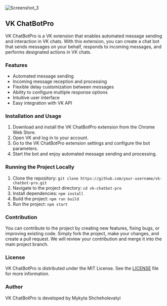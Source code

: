 
![Screenshot_3](https://github.com/mykytashch/vk-send-extension/assets/129088502/f76907e8-54a8-4f1c-af45-922a3ef16a36)

## VK ChatBotPro

VK ChatBotPro is a VK extension that enables automated message sending and interaction in VK chats. With this extension, you can create a chat bot that sends messages on your behalf, responds to incoming messages, and performs designated actions in VK chats.

### Features
- Automated message sending
- Incoming message reception and processing
- Flexible delay customization between messages
- Ability to configure multiple response options
- Intuitive user interface
- Easy integration with VK API

### Installation and Usage
1. Download and install the VK ChatBotPro extension from the Chrome Web Store.
2. Open VK and log in to your account.
3. Go to the VK ChatBotPro extension settings and configure the bot parameters.
4. Start the bot and enjoy automated message sending and processing.

### Running the Project Locally
1. Clone the repository: `git clone https://github.com/your-username/vk-chatbot-pro.git`
2. Navigate to the project directory: `cd vk-chatbot-pro`
3. Install dependencies: `npm install`
4. Build the project: `npm run build`
5. Run the project: `npm start`

### Contribution
You can contribute to the project by creating new features, fixing bugs, or improving existing code. Simply fork the project, make your changes, and create a pull request. We will review your contribution and merge it into the main project branch.

### License
VK ChatBotPro is distributed under the MIT License. See the [LICENSE](LICENSE) file for more information.

### Author
VK ChatBotPro is developed by Mykyta Shcheholevatyi
